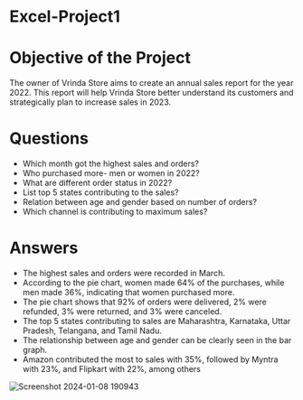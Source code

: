 # Excel-Project1
 # Objective of the Project 
  The owner of Vrinda Store aims to create an annual sales report for the year 2022. This report will help Vrinda Store better 
  understand its customers and strategically plan to increase sales in 2023.
  # Questions 
- Which month got the highest sales and orders?
- Who purchased more- men or women in 2022?
- What are different order status in 2022?
- List top 5 states contributing to the sales?
- Relation between age and gender based on number of orders?
- Which channel is contributing to maximum sales?
# Answers
- The highest sales and orders were recorded in March.
- According to the pie chart, women made 64% of the purchases, while men made 36%, indicating that women purchased more.
- The pie chart shows that 92% of orders were delivered, 2% were refunded, 3% were returned, and 3% were canceled.
- The top 5 states contributing to sales are Maharashtra, Karnataka, Uttar Pradesh, Telangana, and Tamil Nadu.
- The relationship between age and gender can be clearly seen in the bar graph.
- Amazon contributed the most to sales with 35%, followed by Myntra with 23%, and Flipkart with 22%, among others

![Screenshot 2024-01-08 190943](https://github.com/Gautam20024/Excel-Projects/assets/154214132/5c7f65e3-7b90-4418-a46e-85c614ad2fcc)

